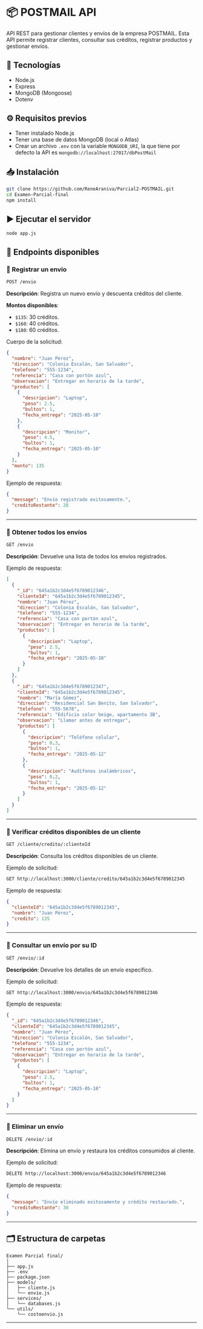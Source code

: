 # 📦 POSTMAIL API

API REST para gestionar clientes y envíos de la empresa POSTMAIL. Esta API permite registrar clientes, consultar sus créditos, registrar productos y gestionar envíos.

## 🚀 Tecnologías
- Node.js
- Express
- MongoDB (Mongoose)
- Dotenv

## ⚙️ Requisitos previos

- Tener instalado Node.js
- Tener una base de datos MongoDB (local o Atlas)
- Crear un archivo `.env` con la variable `MONGODB_URI`, la que tiene por defecto la API es `mongodb://localhost:27017/dbPostMail`

## 📥 Instalación

```bash
git clone https://github.com/ReneAraniva/Parcial2-POSTMAIL.git
cd Examen-Parcial-final
npm install
```

## ▶️ Ejecutar el servidor

```bash
node app.js
```

## 📡 Endpoints disponibles

### 🔹 Registrar un envío
```bash
POST /envio
```
**Descripción**: Registra un nuevo envío y descuenta créditos del cliente.

**Montos disponibles**:
- `$135`: 30 créditos.
- `$160`: 40 créditos.
- `$180`: 60 créditos.

Cuerpo de la solicitud:
```json
{
  "nombre": "Juan Pérez",
  "direccion": "Colonia Escalón, San Salvador",
  "telefono": "555-1234",
  "referencia": "Casa con portón azul",
  "observacion": "Entregar en horario de la tarde",
  "productos": [
    {
      "descripcion": "Laptop",
      "peso": 2.5,
      "bultos": 1,
      "fecha_entrega": "2025-05-10"
    },
    {
      "descripcion": "Monitor",
      "peso": 4.5,
      "bultos": 1,
      "fecha_entrega": "2025-05-10"
    }
  ],
  "monto": 135
}
```

Ejemplo de respuesta:
```json
{
  "message": "Envío registrado exitosamente.",
  "creditoRestante": 28
}
```

---

### 🔹 Obtener todos los envíos
```bash
GET /envio
```
**Descripción**: Devuelve una lista de todos los envíos registrados.

Ejemplo de respuesta:
```json
[
  {
    "_id": "645a1b2c3d4e5f6789012346",
    "clienteId": "645a1b2c3d4e5f6789012345",
    "nombre": "Juan Pérez",
    "direccion": "Colonia Escalón, San Salvador",
    "telefono": "555-1234",
    "referencia": "Casa con portón azul",
    "observacion": "Entregar en horario de la tarde",
    "productos": [
      {
        "descripcion": "Laptop",
        "peso": 2.5,
        "bultos": 1,
        "fecha_entrega": "2025-05-10"
      }
    ]
  },
  {
    "_id": "645a1b2c3d4e5f6789012347",
    "clienteId": "645a1b2c3d4e5f6789012345",
    "nombre": "María Gómez",
    "direccion": "Residencial San Benito, San Salvador",
    "telefono": "555-5678",
    "referencia": "Edificio color beige, apartamento 3B",
    "observacion": "Llamar antes de entregar",
    "productos": [
      {
        "descripcion": "Teléfono celular",
        "peso": 0.3,
        "bultos": 1,
        "fecha_entrega": "2025-05-12"
      },
      {
        "descripcion": "Audífonos inalámbricos",
        "peso": 0.2,
        "bultos": 1,
        "fecha_entrega": "2025-05-12"
      }
    ]
  }
]
```

---

### 🔹 Verificar créditos disponibles de un cliente
```bash
GET /cliente/credito/:clienteId
```
**Descripción**: Consulta los créditos disponibles de un cliente.

Ejemplo de solicitud:
```bash
GET http://localhost:3000/cliente/credito/645a1b2c3d4e5f6789012345
```

Ejemplo de respuesta:
```json
{
  "clienteId": "645a1b2c3d4e5f6789012345",
  "nombre": "Juan Pérez",
  "credito": 135
}
```

---

### 🔹 Consultar un envío por su ID
```bash
GET /envio/:id
```
**Descripción**: Devuelve los detalles de un envío específico.

Ejemplo de solicitud:
```bash
GET http://localhost:3000/envio/645a1b2c3d4e5f6789012346
```

Ejemplo de respuesta:
```json
{
  "_id": "645a1b2c3d4e5f6789012346",
  "clienteId": "645a1b2c3d4e5f6789012345",
  "nombre": "Juan Pérez",
  "direccion": "Colonia Escalón, San Salvador",
  "telefono": "555-1234",
  "referencia": "Casa con portón azul",
  "observacion": "Entregar en horario de la tarde",
  "productos": [
    {
      "descripcion": "Laptop",
      "peso": 2.5,
      "bultos": 1,
      "fecha_entrega": "2025-05-10"
    }
  ]
}
```

---

### 🔹 Eliminar un envío
```bash
DELETE /envio/:id
```
**Descripción**: Elimina un envío y restaura los créditos consumidos al cliente.

Ejemplo de solicitud:
```bash
DELETE http://localhost:3000/envio/645a1b2c3d4e5f6789012346
```

Ejemplo de respuesta:
```json
{
  "message": "Envío eliminado exitosamente y crédito restaurado.",
  "creditoRestante": 30
}
```

---

## 🗂️ Estructura de carpetas

```
Examen Parcial final/
│
├── app.js
├── .env
├── package.json
├── models/
│   ├── cliente.js
│   └── envio.js
├── services/
│   └── databases.js
└── utils/
    └── costoenvio.js
```

---
